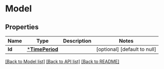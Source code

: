 # Model

## Properties
Name | Type | Description | Notes
------------ | ------------- | ------------- | -------------
**Id** | [***TimePeriod**](TimePeriod.md) |  | [optional] [default to null]

[[Back to Model list]](../README.md#documentation-for-models) [[Back to API list]](../README.md#documentation-for-api-endpoints) [[Back to README]](../README.md)


